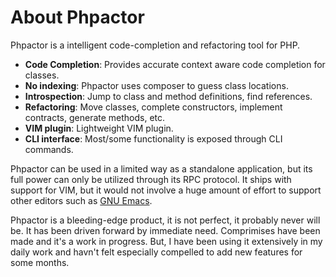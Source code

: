 About Phpactor
==============

Phpactor is a intelligent code-completion and refactoring tool for PHP.

- **Code Completion**: Provides accurate context aware code completion for
  classes.
- **No indexing**: Phpactor uses composer to guess class locations.
- **Introspection**: Jump to class and method definitions, find references.
- **Refactoring**: Move classes, complete constructors, implement contracts,
  generate methods, etc.
- **VIM plugin**: Lightweight VIM plugin.
- **CLI interface**: Most/some functionality is exposed through CLI commands.

Phpactor can be used in a limited way as a standalone application, but its full
power can only be utilized through its RPC protocol. It ships with support for VIM, but it
would not involve a huge amount of effort to support other editors such as
[GNU Emacs](https://www.gnu.org/s/emacs/).

Phpactor is a bleeding-edge product, it is not perfect, it probably never will
be. It has been driven forward by immediate need. Comprimises have been made and
it's a work in progress. But, I have been using it extensively in my daily work and havn't felt
especially compelled to add new features for some months.
